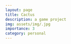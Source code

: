 ```yaml
---
layout: page
title: Cactus 
description: a game project
img: assets/img/.jpg
importance: 3
category: personal
---
```

